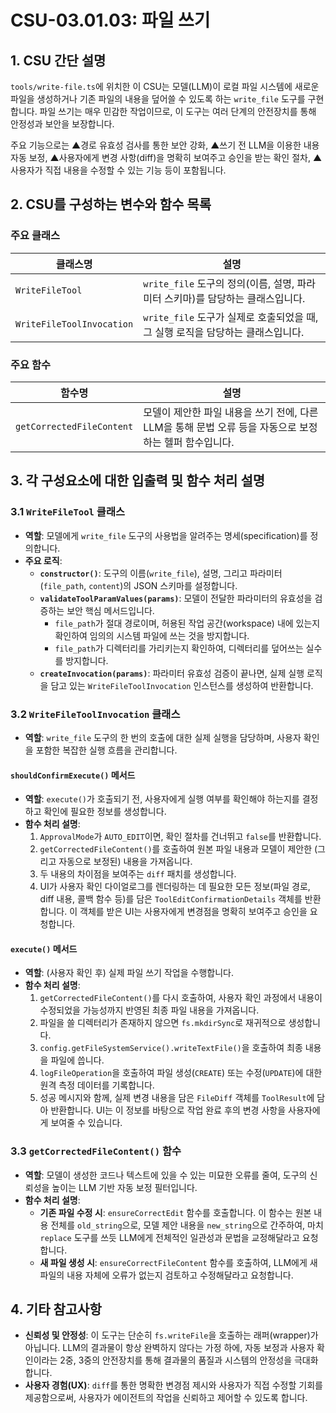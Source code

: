# CSU-03.01.03: 파일 쓰기

## 1. CSU 간단 설명

`tools/write-file.ts`에 위치한 이 CSU는 모델(LLM)이 로컬 파일 시스템에 새로운 파일을 생성하거나 기존 파일의 내용을 덮어쓸 수 있도록 하는 `write_file` 도구를 구현합니다. 파일 쓰기는 매우 민감한 작업이므로, 이 도구는 여러 단계의 안전장치를 통해 안정성과 보안을 보장합니다.

주요 기능으로는 ▲경로 유효성 검사를 통한 보안 강화, ▲쓰기 전 LLM을 이용한 내용 자동 보정, ▲사용자에게 변경 사항(diff)을 명확히 보여주고 승인을 받는 확인 절차, ▲사용자가 직접 내용을 수정할 수 있는 기능 등이 포함됩니다.

## 2. CSU를 구성하는 변수와 함수 목록

### 주요 클래스

| 클래스명                  | 설명                                                                            |
| ------------------------- | ------------------------------------------------------------------------------- |
| `WriteFileTool`           | `write_file` 도구의 정의(이름, 설명, 파라미터 스키마)를 담당하는 클래스입니다.  |
| `WriteFileToolInvocation` | `write_file` 도구가 실제로 호출되었을 때, 그 실행 로직을 담당하는 클래스입니다. |

### 주요 함수

| 함수명                    | 설명                                                                                                   |
| ------------------------- | ------------------------------------------------------------------------------------------------------ |
| `getCorrectedFileContent` | 모델이 제안한 파일 내용을 쓰기 전에, 다른 LLM을 통해 문법 오류 등을 자동으로 보정하는 헬퍼 함수입니다. |

## 3. 각 구성요소에 대한 입출력 및 함수 처리 설명

### 3.1 `WriteFileTool` 클래스

- **역할**: 모델에게 `write_file` 도구의 사용법을 알려주는 명세(specification)를 정의합니다.
- **주요 로직**:
  - **`constructor()`**: 도구의 이름(`write_file`), 설명, 그리고 파라미터(`file_path`, `content`)의 JSON 스키마를 설정합니다.
  - **`validateToolParamValues(params)`**: 모델이 전달한 파라미터의 유효성을 검증하는 보안 핵심 메서드입니다.
    - `file_path`가 절대 경로이며, 허용된 작업 공간(workspace) 내에 있는지 확인하여 임의의 시스템 파일에 쓰는 것을 방지합니다.
    - `file_path`가 디렉터리를 가리키는지 확인하여, 디렉터리를 덮어쓰는 실수를 방지합니다.
  - **`createInvocation(params)`**: 파라미터 유효성 검증이 끝나면, 실제 실행 로직을 담고 있는 `WriteFileToolInvocation` 인스턴스를 생성하여 반환합니다.

### 3.2 `WriteFileToolInvocation` 클래스

- **역할**: `write_file` 도구의 한 번의 호출에 대한 실제 실행을 담당하며, 사용자 확인을 포함한 복잡한 실행 흐름을 관리합니다.

#### `shouldConfirmExecute()` 메서드

- **역할**: `execute()`가 호출되기 전, 사용자에게 실행 여부를 확인해야 하는지를 결정하고 확인에 필요한 정보를 생성합니다.
- **함수 처리 설명**:
  1.  `ApprovalMode`가 `AUTO_EDIT`이면, 확인 절차를 건너뛰고 `false`를 반환합니다.
  2.  `getCorrectedFileContent()`를 호출하여 원본 파일 내용과 모델이 제안한 (그리고 자동으로 보정된) 내용을 가져옵니다.
  3.  두 내용의 차이점을 보여주는 `diff` 패치를 생성합니다.
  4.  UI가 사용자 확인 다이얼로그를 렌더링하는 데 필요한 모든 정보(파일 경로, diff 내용, 콜백 함수 등)를 담은 `ToolEditConfirmationDetails` 객체를 반환합니다. 이 객체를 받은 UI는 사용자에게 변경점을 명확히 보여주고 승인을 요청합니다.

#### `execute()` 메서드

- **역할**: (사용자 확인 후) 실제 파일 쓰기 작업을 수행합니다.
- **함수 처리 설명**:
  1.  `getCorrectedFileContent()`를 다시 호출하여, 사용자 확인 과정에서 내용이 수정되었을 가능성까지 반영된 최종 파일 내용을 가져옵니다.
  2.  파일을 쓸 디렉터리가 존재하지 않으면 `fs.mkdirSync`로 재귀적으로 생성합니다.
  3.  `config.getFileSystemService().writeTextFile()`을 호출하여 최종 내용을 파일에 씁니다.
  4.  `logFileOperation`을 호출하여 파일 생성(`CREATE`) 또는 수정(`UPDATE`)에 대한 원격 측정 데이터를 기록합니다.
  5.  성공 메시지와 함께, 실제 변경 내용을 담은 `FileDiff` 객체를 `ToolResult`에 담아 반환합니다. UI는 이 정보를 바탕으로 작업 완료 후의 변경 사항을 사용자에게 보여줄 수 있습니다.

### 3.3 `getCorrectedFileContent()` 함수

- **역할**: 모델이 생성한 코드나 텍스트에 있을 수 있는 미묘한 오류를 줄여, 도구의 신뢰성을 높이는 LLM 기반 자동 보정 필터입니다.
- **함수 처리 설명**:
  - **기존 파일 수정 시**: `ensureCorrectEdit` 함수를 호출합니다. 이 함수는 원본 내용 전체를 `old_string`으로, 모델 제안 내용을 `new_string`으로 간주하여, 마치 `replace` 도구를 쓰듯 LLM에게 전체적인 일관성과 문법을 교정해달라고 요청합니다.
  - **새 파일 생성 시**: `ensureCorrectFileContent` 함수를 호출하여, LLM에게 새 파일의 내용 자체에 오류가 없는지 검토하고 수정해달라고 요청합니다.

## 4. 기타 참고사항

- **신뢰성 및 안정성**: 이 도구는 단순히 `fs.writeFile`을 호출하는 래퍼(wrapper)가 아닙니다. LLM의 결과물이 항상 완벽하지 않다는 가정 하에, 자동 보정과 사용자 확인이라는 2중, 3중의 안전장치를 통해 결과물의 품질과 시스템의 안정성을 극대화합니다.
- **사용자 경험(UX)**: `diff`를 통한 명확한 변경점 제시와 사용자가 직접 수정할 기회를 제공함으로써, 사용자가 에이전트의 작업을 신뢰하고 제어할 수 있도록 합니다.
